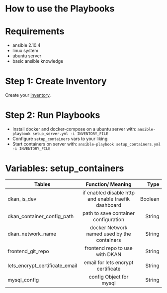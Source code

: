# How to use the Playbooks

# Requirements

- ansible 2.10.4
- linux system
- ubuntu server
- basic ansible knowledge

# Step 1: Create Inventory

Create your [inventory](https://docs.ansible.com/ansible/latest/user_guide/intro_inventory.html).

# Step 2: Run Playbooks

- Install docker and docker-compose on a ubuntu server with: `ansible-playbook setup_server.yml -i INVENTORY_FILE`
- Configure `setup_containers` vars to your liking
- Start containers on server with: `ansible-playbook setup_containers.yml -i INVENTORY_FILE`

# Variables: setup_containers

| Tables                         |                  Function/ Meaning                   |    Type |
| ------------------------------ | :--------------------------------------------------: | ------: |
| dkan_is_dev                    | if enabled disable http and enable traefik dashboard | Boolean |
| dkan_container_config_path     |         path to save container configuration         |  String |
| dkan_network_name              |     docker Network named used by the containers      |  String |
| frontend_git_repo              |            frontend repo to use with DKAN            |  String |
| lets_encrypt_certificate_email |          email for lets encrypt certificate          |  String |
| mysql_config                   |               config Object for mysql                |  String |
